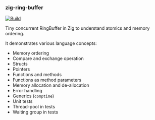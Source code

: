### zig-ring-buffer

[![Build](https://github.com/SarthakMakhija/zing-ring-buffer/actions/workflows/build.yml/badge.svg)](https://github.com/SarthakMakhija/zing-ring-buffer/actions/workflows/build.yml)

Tiny concurrent RingBuffer in Zig to understand atomics and memory ordering.

It demonstrates various language concepts:

- Memory ordering
- Compare and exchange operation
- Structs
- Pointers
- Functions and methods
- Functions as method parameters
- Memory allocation and de-allocation
- Error handling
- Generics (`comptime`)
- Unit tests
- Thread-pool in tests
- Waiting group in tests
